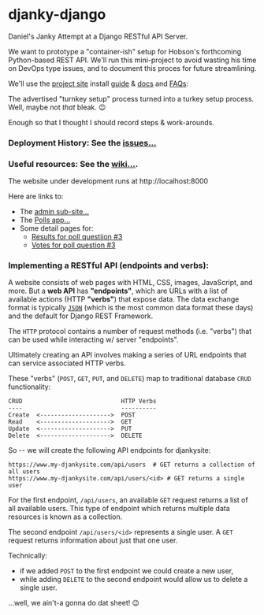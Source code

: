 # djanky-django
Daniel's Janky Attempt at a Django RESTful API Server.

We want to prototype a "container-ish" setup for Hobson's forthcoming Python-based REST API. We'll run this mini-project to avoid wasting his time on DevOps type issues, and to document this proces for future streamlining.

We'll use the [project site](https://www.djangoproject.com/) install [guide](https://docs.djangoproject.com/en/2.2/intro/install/) & [docs](https://docs.djangoproject.com/en/2.2/topics/install/) and [FAQs](https://docs.djangoproject.com/en/2.2/faq/install/#faq-python-version-support):

The advertised "turnkey setup" process turned into a turkey setup process.  Well, maybe not _that_ bleak.  :wink:  

Enough so that I thought I should record steps & work-arounds. 

### Deployment History:  See the [issues...](https://github.com/mindcurrent/djanky-django/issues) 
### Useful resources:   See the [**wiki...**](https://github.com/mindcurrent/djanky-django/wiki/Djanky-Django-World-HQ).

The website under development runs at http://localhost:8000

Here are links to:
- The [admin sub-site...](http://localhost:8000/admin/)
- The [Polls app...](http://localhost:8000/polls/)
- Some detail pages for:
    - [Results for poll questiion #3](http://localhost:8000/polls/3/results/)
    - [Votes for poll question #3](http://localhost:8000/polls/3/vote/)
    
    
### Implementing a RESTful API (endpoints and verbs):

A website consists of web pages with HTML, CSS, images, JavaScript, and more. But a **web API** has **"endpoints"**, which are URLs with a list of available actions (HTTP **"verbs"**) that expose data.  The data exchange format is typically [`JSON`](https://json.org/) (which is the most common data format these days) and the default for Django REST Framework.

The `HTTP` protocol contains a number of request methods (i.e. "verbs") that can be used while interacting w/ server "endpoints". 

Ultimately creating an API involves making a series of URL endpoints that can service associated HTTP verbs.

These "verbs" (`POST`, `GET`, `PUT`, and `DELETE`)  map to traditional database `CRUD` functionality:
```
CRUD                            HTTP Verbs  
----                            ----------
Create  <-------------------->  POST
Read    <-------------------->  GET
Update  <-------------------->  PUT
Delete  <-------------------->  DELETE
```

So -- we will create the following API endpoints for djankysite:

```
https://www.my-djankysite.com/api/users  # GET returns a collection of all users  
https://www.my-djankysite.com/api/users/<id> # GET returns a single user
```

For the first endpoint, `/api/users`, an available `GET` request returns a list of all available users. This type of endpoint which returns multiple data resources is known as a collection.

The second endpoint `/api/users/<id>` represents a single user. A `GET` request returns information about just that one user.

Technically:
- if we added `POST` to the first endpoint we could create a new user, 
- while adding `DELETE` to the second endpoint would allow us to delete a single user.  

...well, we ain't-a gonna do dat sheet!  :wink:


